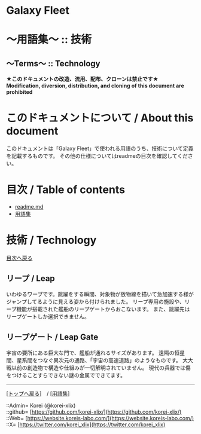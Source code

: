 # Galaxy Fleet
  
<h1>～用語集～ :: 技術</h1>  
<h2>～Terms～ :: Technology</h2>  
  

**★このドキュメントの改造、流用、配布、クローンは禁止です★**  
    **Modification, diversion, distribution, and cloning of this document are prohibited**  
  

<h1 id="aHowto">このドキュメントについて / About this document</h1>  
このドキュメントは「Galaxy Fleet」で使われる用語のうち、技術について定義を記載するものです。  
その他の仕様についてはreadmeの目次を確認してください。  
  





<h1 id="aMokuji">目次 / Table of contents</h1>  

* [readme.md](/readme.md)
* [用語集](/term/readme.md)
  





<h1>技術 / Technology</h1>  
  

  
[目次へ戻る](#aMokuji)  
  

<h2>リープ / Leap</h2>  
いわゆるワープです。跳躍をする瞬間、対象物が放物線を描いて急加速する様がジャンプしてるように見える姿から付けられました。  
リープ専用の施設や、リープ機能が搭載された艦船のリープゲートからおこないます。  
また、跳躍先はリープゲートしか選択できません。  
  


<h2>リープゲート / Leap Gate</h2>  
宇宙の要所にある巨大な門で、艦船が通れるサイズがあります。  
遠隔の恒星間、星系間をつなぐ異次元の通路、「宇宙の高速道路」のようなものです。  
大大戦以前の創造物で構造や仕組みが一切解明されていません。  
現代の兵器では傷をつけることすらできない謎の金属でできてます。  
  





***
[[トップへ戻る]](/readme.md)　/
[[用語集]](/term/readme.md)  
  
::Admin= Korei (@korei-xlix)  
::github= [https://github.com/korei-xlix/](https://github.com/korei-xlix/)  
::Web= [https://website.koreis-labo.com/](https://website.koreis-labo.com/)  
::X= [https://twitter.com/korei_xlix](https://twitter.com/korei_xlix)  
